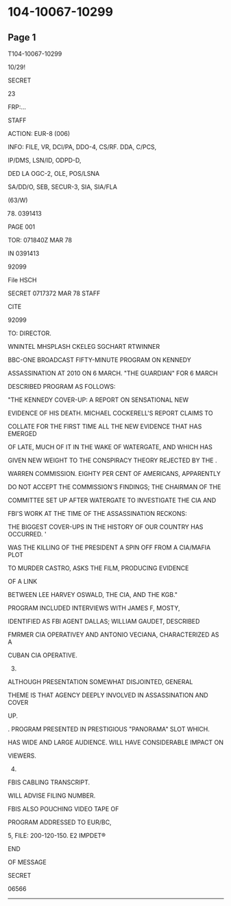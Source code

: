 # 104-10067-10299

## Page 1

T104-10067-10299

10/29!

SECRET

23

FRP:...

STAFF

ACTION: EUR-8 (006)

INFO: FILE, VR, DCI/PA, DDO-4, CS/RF. DDA, C/PCS,

IP/DMS, LSN/ID, ODPD-D,

DED LA OGC-2, OLE, POS/LSNA

SA/DD/O, SEB, SECUR-3, SIA, SIA/FLA

(63/W)

78. 0391413

PAGE 001

TOR: 071840Z MAR 78

IN 0391413

92099

File HSCH

SECRET 0717372 MAR 78 STAFF

CITE

92099

TO: DIRECTOR.

WNINTEL MHSPLASH CKELEG SGCHART RTWINNER

BBC-ONE BROADCAST FIFTY-MINUTE PROGRAM ON KENNEDY

ASSASSINATION AT 2010 ON 6 MARCH. "THE GUARDIAN" FOR 6 MARCH

DESCRIBED PROGRAM AS FOLLOWS:

"THE KENNEDY COVER-UP: A REPORT ON SENSATIONAL NEW

EVIDENCE OF HIS DEATH. MICHAEL COCKERELL'S REPORT CLAIMS TO

COLLATE FOR THE FIRST TIME ALL THE NEW EVIDENCE THAT HAS EMERGED

OF LATE, MUCH OF IT IN THE WAKE OF WATERGATE, AND WHICH HAS

GIVEN NEW WEIGHT TO THE CONSPIRACY THEORY REJECTED BY THE .

WARREN COMMISSION. EIGHTY PER CENT OF AMERICANS, APPARENTLY

DO NOT ACCEPT THE COMMISSION'S FINDINGS; THE CHAIRMAN OF THE

COMMITTEE SET UP AFTER WATERGATE TO INVESTIGATE THE CIA AND

FBI'S WORK AT THE TIME OF THE ASSASSINATION RECKONS:

THE BIGGEST COVER-UPS IN THE HISTORY OF OUR COUNTRY HAS OCCURRED. '

WAS THE KILLING OF THE PRESIDENT A SPIN OFF FROM A CIA/MAFIA PLOT

TO MURDER CASTRO, ASKS THE FILM, PRODUCING EVIDENCE

OF A LINK

BETWEEN LEE HARVEY OSWALD, THE CIA, AND THE KGB."

PROGRAM INCLUDED INTERVIEWS WITH JAMES F, MOSTY,

IDENTIFIED AS FBI AGENT DALLAS; WILLIAM GAUDET, DESCRIBED

FMRMER CIA OPERATIVEY AND ANTONIO VECIANA, CHARACTERIZED AS A

CUBAN CIA OPERATIVE.

3.

ALTHOUGH PRESENTATION SOMEWHAT DISJOINTED, GENERAL

THEME IS THAT AGENCY DEEPLY INVOLVED IN ASSASSINATION AND COVER

UP.

. PROGRAM PRESENTED IN PRESTIGIOUS "PANORAMA" SLOT WHICH.

HAS WIDE AND LARGE AUDIENCE. WILL HAVE CONSIDERABLE IMPACT ON

VIEWERS.

4.

FBIS CABLING TRANSCRIPT.

WILL ADVISE FILING NUMBER.

FBIS ALSO POUCHING VIDEO TAPE OF

PROGRAM ADDRESSED TO EUR/BC,

5, FILE: 200-120-150. E2 IMPDET®

END

OF MESSAGE

SECRET

06566

---

